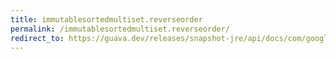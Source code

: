 ```yaml
---
title: immutablesortedmultiset.reverseorder
permalink: /immutablesortedmultiset.reverseorder/
redirect_to: https://guava.dev/releases/snapshot-jre/api/docs/com/google/common/collect/ImmutableSortedMultiset.html#reverseOrder--
---
```

